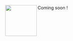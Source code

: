 <img src="https://pcsupport.lenovo.com/esv4/images/loading.gif" height="100" width="100" align="left" >
Coming soon !

